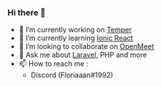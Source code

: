 ### Hi there 👋

- 🔭 I’m currently working on [Temper](https://github.com/floriaaan/temper)
- 🌱 I’m currently learning [Ionic React](https://ionicframework.com/docs/react)
- 👯 I’m looking to collaborate on [OpenMeet](https://github.com/floriaaan/openmeet)
- 💬 Ask me about [Laravel](https://laravel.com/), PHP and more
- 📫 How to reach me :
  * Discord (Floriaaan#1992)
  

